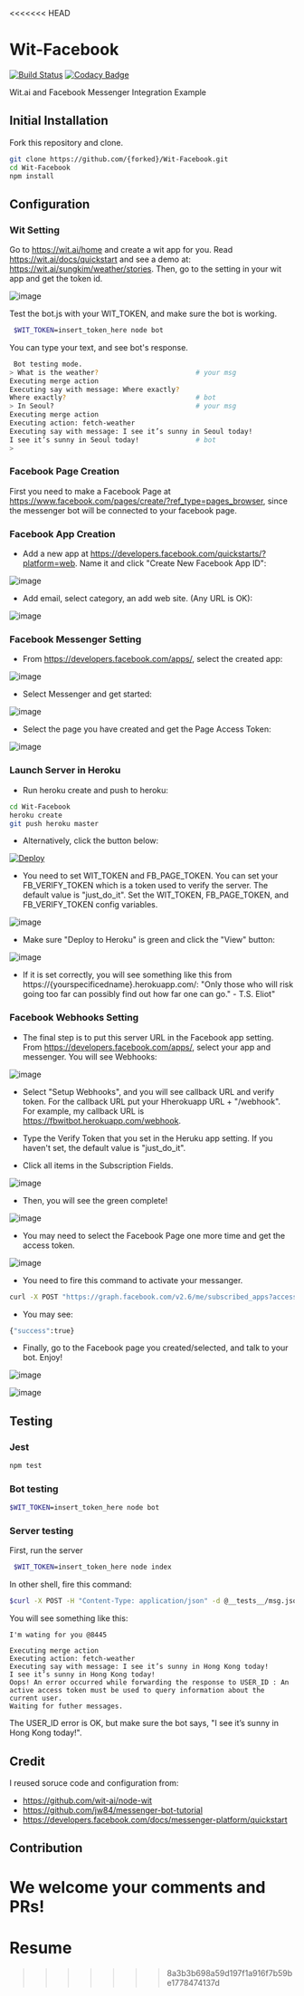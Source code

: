 <<<<<<< HEAD
# Wit-Facebook
[![Build Status](https://travis-ci.org/hunkim/Wit-Facebook.svg?branch=master)](https://travis-ci.org/hunkim/Wit-Facebook)
[![Codacy Badge](https://api.codacy.com/project/badge/grade/7442b6c4eb6b48a890d751c0da5a3b6d)](https://www.codacy.com/app/hunkim/Wit-Facebook)

Wit.ai and Facebook Messenger Integration Example
## Initial Installation
Fork this repository and clone.

```bash
git clone https://github.com/{forked}/Wit-Facebook.git
cd Wit-Facebook
npm install
 ```

## Configuration
### Wit Setting

Go to https://wit.ai/home and create a wit app for you. Read https://wit.ai/docs/quickstart and see a demo at: https://wit.ai/sungkim/weather/stories.
Then, go to the setting in your wit app and get the token id.

![image](https://cloud.githubusercontent.com/assets/901975/14757067/58f03050-0922-11e6-813d-831df8614303.png)

Test the bot.js with your WIT_TOKEN, and make sure the bot is working.
```bash
 $WIT_TOKEN=insert_token_here node bot
 ```

 You can type your text, and see bot's response.

```bash
 Bot testing mode.
> What is the weather?                        # your msg
Executing merge action
Executing say with message: Where exactly?
Where exactly?                                # bot
> In Seoul?                                   # your msg
Executing merge action
Executing action: fetch-weather
Executing say with message: I see it’s sunny in Seoul today!
I see it’s sunny in Seoul today!              # bot
>
```

### Facebook Page Creation
First you need to make a Facebook Page at https://www.facebook.com/pages/create/?ref_type=pages_browser, since the messenger bot will be connected to your facebook page.

### Facebook App Creation

* Add a new app at https://developers.facebook.com/quickstarts/?platform=web. Name it and click  "Create New Facebook App ID":

![image](https://cloud.githubusercontent.com/assets/901975/14749905/b557bf80-08f4-11e6-8218-2dd8dc7d529c.png)

* Add email, select category, an add web site. (Any URL is OK):

![image](https://cloud.githubusercontent.com/assets/901975/14749960/ef969b94-08f4-11e6-9fa6-3294a47fcf4e.png)

### Facebook Messenger Setting

* From https://developers.facebook.com/apps/, select the created app:

![image](https://cloud.githubusercontent.com/assets/901975/14757262/32399512-0924-11e6-924f-6b52d6303ecf.png)

* Select Messenger and get started:

![image](https://cloud.githubusercontent.com/assets/901975/14750051/6733be3e-08f5-11e6-9da7-a35eb2720298.png)

* Select the page you have created and get the Page Access Token:

![image](https://cloud.githubusercontent.com/assets/901975/14757285/78e65248-0924-11e6-9ffb-e6226a7d434f.png)

### Launch Server in Heroku

* Run heroku create and push to heroku:

```bash
cd Wit-Facebook
heroku create
git push heroku master
```

* Alternatively, click the button below:

[![Deploy](https://www.herokucdn.com/deploy/button.svg)](https://heroku.com/deploy)

* You need to set WIT_TOKEN and FB_PAGE_TOKEN. You can set your FB_VERIFY_TOKEN which is a token used to verify the server. The default value is "just_do_it". Set the WIT_TOKEN, FB_PAGE_TOKEN, and FB_VERIFY_TOKEN config variables.

![image](https://cloud.githubusercontent.com/assets/901975/14750245/627a5d20-08f6-11e6-9672-f19b3719eb2b.png)

* Make sure "Deploy to Heroku" is green and click the "View" button:

![image](https://cloud.githubusercontent.com/assets/901975/14750332/d59fad46-08f6-11e6-9f24-16fff6b98898.png)

* If it is set correctly, you will see something like this from https://{yourspecificedname}.herokuapp.com/:
"Only those who will risk going too far can possibly find out how far one can go." - T.S. Eliot"

### Facebook Webhooks Setting

* The final step is to put this server URL in the Facebook app setting. From https://developers.facebook.com/apps/, select your app and messenger. You will see Webhooks:

![image](https://cloud.githubusercontent.com/assets/901975/14750370/0d98de98-08f7-11e6-8c6b-85733dab4fb4.png)

* Select "Setup Webhooks", and you will see callback URL and verify token. For the callback URL put your Hherokuapp URL + "/webhook". For example, my callback URL is https://fbwitbot.herokuapp.com/webhook.

* Type the Verify Token that you set in the Heruku app setting. If you haven't set, the default value is "just_do_it".

* Click all items in the Subscription Fields.

![image](https://cloud.githubusercontent.com/assets/901975/14750713/c64e4ee0-08f8-11e6-8745-2ebc746ae367.png)

* Then, you will see the green complete!

![image](https://cloud.githubusercontent.com/assets/901975/14750734/e59c1016-08f8-11e6-9333-fbb7c92dd342.png)

* You may need to select the Facebook Page one more time and get the access token.

![image](https://cloud.githubusercontent.com/assets/901975/14757285/78e65248-0924-11e6-9ffb-e6226a7d434f.png)

* You need to fire this command to activate your messanger.

```bash
curl -X POST "https://graph.facebook.com/v2.6/me/subscribed_apps?access_token=<PAGE_ACCESS_TOKEN>"
```
* You may see:
```bash
{"success":true}
```

* Finally, go to the Facebook page you created/selected, and talk to your bot. Enjoy!

![image](https://cloud.githubusercontent.com/assets/901975/14750786/20ddf0a4-08f9-11e6-9c9c-719d1020e5d8.png)

![image](https://cloud.githubusercontent.com/assets/901975/14751164/2a485e2a-08fb-11e6-9a98-fd79bb0773f7.png)

## Testing

### Jest
 ```bash
 npm test
 ```

### Bot testing
 ```bash
 $WIT_TOKEN=insert_token_here node bot
 ```

### Server testing
First, run the server
```bash
 $WIT_TOKEN=insert_token_here node index
 ```
 In other shell, fire this command:
 ```bash
 $curl -X POST -H "Content-Type: application/json" -d @__tests__/msg.json http://localhost:8445/webhook
```

You will see something like this:
```
I'm wating for you @8445

Executing merge action
Executing action: fetch-weather
Executing say with message: I see it’s sunny in Hong Kong today!
I see it’s sunny in Hong Kong today!
Oops! An error occurred while forwarding the response to USER_ID : An active access token must be used to query information about the current user.
Waiting for futher messages.
```

The USER_ID error is OK, but make sure the bot says, "I see it’s sunny in Hong Kong today!".

## Credit
I reused soruce code and configuration from:
* https://github.com/wit-ai/node-wit
* https://github.com/jw84/messenger-bot-tutorial
* https://developers.facebook.com/docs/messenger-platform/quickstart

## Contribution
We welcome your comments and PRs!
=======
# Resume
>>>>>>> 8a3b3b698a59d197f1a916f7b59be1778474137d
